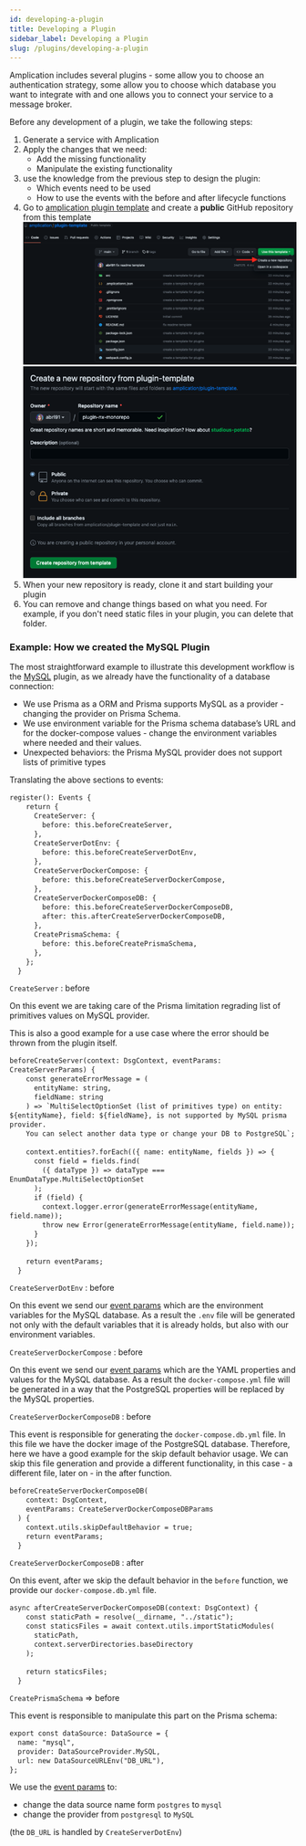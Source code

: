 ```yaml
---
id: developing-a-plugin
title: Developing a Plugin
sidebar_label: Developing a Plugin
slug: /plugins/developing-a-plugin
---
```


Amplication includes several plugins - some allow you to choose an authentication strategy, some allow you to choose which database you want to integrate with and one allows you to connect your service to a message broker.

Before any development of a plugin, we take the following steps:

1. Generate a service with Amplication
2. Apply the changes that we need:
   - Add the missing functionality
   - Manipulate the existing functionality
3. use the knowledge from the previous step to design the plugin:
   - Which events need to be used
   - How to use the events with the before and after lifecycle functions
5. Go to [amplication plugin template](https://github.com/amplication/plugin-template) and create a **public** GitHub repository from this template
![amplication-plugin-template.png](.\assets\amplication-plugin-template.png)
![create-new-repo-from-template](.\assets\create-new-repo-from-template.png)
6. When your new repository is ready, clone it and start building your plugin
7. You can remove and change things based on what you need. For example, if you don't need static files in your plugin, you can delete that folder.

### Example: How we created the MySQL Plugin

The most straightforward example to illustrate this development workflow is the [MySQL](https://github.com/amplication/plugins/tree/master/plugins/db-mysql) plugin, as we already have the functionality of a database connection:

- We use Prisma as a ORM and Prisma supports MySQL as a provider - changing the provider on Prisma Schema.
- We use environment variable for the Prisma schema database’s URL and for the docker-compose values - change the environment variables where needed and their values.
- Unexpected behaviors: the Prisma MySQL provider does not support lists of primitive types

Translating the above sections to events:

```tsx
register(): Events {
    return {
      CreateServer: {
        before: this.beforeCreateServer,
      },
      CreateServerDotEnv: {
        before: this.beforeCreateServerDotEnv,
      },
      CreateServerDockerCompose: {
        before: this.beforeCreateServerDockerCompose,
      },
      CreateServerDockerComposeDB: {
        before: this.beforeCreateServerDockerComposeDB,
        after: this.afterCreateServerDockerComposeDB,
      },
      CreatePrismaSchema: {
        before: this.beforeCreatePrismaSchema,
      },
    };
  }
```

`CreateServer` : before

On this event we are taking care of the Prisma limitation regrading list of primitives values on MySQL provider.

This is also a good example for a use case where the error should be thrown from the plugin itself.

```tsx
beforeCreateServer(context: DsgContext, eventParams: CreateServerParams) {
    const generateErrorMessage = (
      entityName: string,
      fieldName: string
    ) => `MultiSelectOptionSet (list of primitives type) on entity: ${entityName}, field: ${fieldName}, is not supported by MySQL prisma provider.
    You can select another data type or change your DB to PostgreSQL`;

    context.entities?.forEach(({ name: entityName, fields }) => {
      const field = fields.find(
        ({ dataType }) => dataType === EnumDataType.MultiSelectOptionSet
      );
      if (field) {
        context.logger.error(generateErrorMessage(entityName, field.name));
        throw new Error(generateErrorMessage(entityName, field.name));
      }
    });

    return eventParams;
  }
```

`CreateServerDotEnv` : before

On this event we send our [event params](https://docs.amplication.com/plugins/plugin-events/CreateServerDotEnv/#event-params) which are the environment variables for the MySQL database. As a result the `.env` file will be generated not only with the default variables that it is already holds, but also with our environment variables.

`CreateServerDockerCompose` : before

On this event we send our [event params](https://docs.amplication.com/plugins/plugin-events/CreateServerDockerCompose/#event-params) which are the YAML properties and values for the MySQL database. As a result the `docker-compose.yml` file will be generated in a way that the PostgreSQL properties will be replaced by the MySQL properties.

`CreateServerDockerComposeDB` : before

This event is responsible for generating the `docker-compose.db.yml` file. In this file we have the docker image of the PostgreSQL database. Therefore, here we have a good example for the skip default behavior usage. We can skip this file generation and provide a different functionality, in this case - a different file, later on - in the after function.

```tsx
beforeCreateServerDockerComposeDB(
    context: DsgContext,
    eventParams: CreateServerDockerComposeDBParams
  ) {
    context.utils.skipDefaultBehavior = true;
    return eventParams;
  }
```

`CreateServerDockerComposeDB` : after

On this event, after we skip the default behavior in the `before` function, we provide our `docker-compose.db.yml` file.

```tsx
async afterCreateServerDockerComposeDB(context: DsgContext) {
    const staticPath = resolve(__dirname, "../static");
    const staticsFiles = await context.utils.importStaticModules(
      staticPath,
      context.serverDirectories.baseDirectory
    );

    return staticsFiles;
  }
```

`CreatePrismaSchema` ⇒ before

This event is responsible to manipulate this part on the Prisma schema:

```tsx
export const dataSource: DataSource = {
  name: "mysql",
  provider: DataSourceProvider.MySQL,
  url: new DataSourceURLEnv("DB_URL"),
};
```

We use the [event params](https://docs.amplication.com/plugins/plugin-events/CreatePrismaSchema/#event-params) to:

- change the data source name form `postgres` to `mysql`
- change the provider from `postgresql` to `MySQL`

(the `DB_URL` is handled by `CreateServerDotEnv`)
